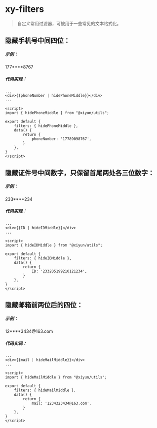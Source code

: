 # xy-filters 

<blockquote class="green-tip">
  <p>自定义常用过滤器，可被用于一些常见的文本格式化。</p>
</blockquote>

## 隐藏手机号中间四位：

##### 示例：
<div>177****8767</div>

##### 代码实现：
```vue
...
<div>{{phoneNumber | hidePhoneMiddle}}</div>
...

<script>
import { hidePhoneMiddle } from "@xiyun/utils";

export default {
    filters: { hidePhoneMiddle },
    data() {
        return {
            phoneNumber: '17789098767',
        }
    },
}
</script>
```
## 隐藏证件号中间数字，只保留首尾两处各三位数字：

##### 示例：
<div>233****234</div>

##### 代码实现：
```vue
...
<div>{{ID | hideIDMiddle}}</div>
...  

<script>
import { hideIDMiddle } from "@xiyun/utils";

export default {
    filters: { hideIDMiddle },
    data() {
        return {
            ID: '233205199210121234',
        }
    },
}
</script>
```
## 隐藏邮箱前两位后的四位：

##### 示例：
<div>12****3434@163.com</div>

##### 代码实现：
```vue
...
<div>{{mail | hideMailMiddle}}</div>
...  

<script>
import { hideMailMiddle } from "@xiyun/utils";

export default {
    filters: { hideMailMiddle },
    data() {
        return {
            mail: '1234323434@163.com',
        }
    },
}
</script>
```
